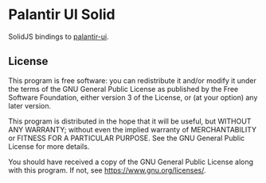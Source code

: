 # Palantir UI Solid

SolidJS bindings to [palantir-ui](https://github.com/nicholas-roether/palantir-ui).

## License

This program is free software: you can redistribute it and/or modify it under the terms of the GNU General Public License
as published by the Free Software Foundation, either version 3 of the License, or (at your option) any later version.

This program is distributed in the hope that it will be useful, but WITHOUT ANY WARRANTY; without even the implied warranty
of MERCHANTABILITY or FITNESS FOR A PARTICULAR PURPOSE. See the GNU General Public License for more details.

You should have received a copy of the GNU General Public License along with this program.
If not, see <https://www.gnu.org/licenses/>. 
